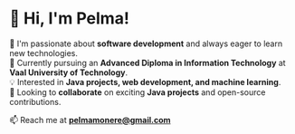 # 👋 Hi, I'm Pelma!

👀 I'm passionate about **software development** and always eager to learn new technologies.  
🌱 Currently pursuing an **Advanced Diploma in Information Technology** at **Vaal University of Technology**.  
💡 Interested in **Java projects, web development, and machine learning**.  
💞 Looking to **collaborate** on exciting **Java projects** and open-source contributions.  

📫 Reach me at **pelmamonere@gmail.com**  
